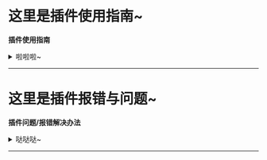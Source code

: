 # 这里是插件使用指南~

 **插件使用指南** 
<details>
  <summary>啦啦啦~</summary>

> ---

<details>
  <summary>①帮助图：</summary>

- 脆脆鲨插件帮助图

<br>
    <img src="Resources/肾虚的脆脆鲨/脆脆鲨帮助参考图.png" width="70%">
	
</details>

> ---

<details>
  <summary>②扩展帮助图：</summary>

- 有点懒先这样吧
- 脆脆鲨插件扩展帮助图

<br>
    <img src="Resources/help/BZhelp.jpg" width="70%">
	
</details>

> ---

<details>
  <summary>③娱乐类</summary>

|       打人功能       |      使用示例      |            介绍            |
| :--------------: | :------------: | :------------------------: |
|设置打人Bot名字|#设置打人Bot名字脆脆鲨|添加bot的名字 |
|本群【启用/禁用】打人|#本群启用打人|是否开启群内打人功能 |
|打他【仅我/所有人】可用|#打他所有人可用|主人不受限制|
|【写入/删除】打人api|#写入打人apihttp://www.dmoe.cc/random.php|添加api|
|查看打人api|#查看打人api|查看你的api|
|api参考|#api参考|查看找好的api 仅限群内使用|
|打他/打我|#打他@金毛脆脆鲨 |打他并禁言|

---


|       骰子功能       |      使用示例      |            介绍            |
| :--------------: | :------------: | :------------------------: |
|骰子/roll|#骰子|随机骰子游戏|
|重置骰子|#重置骰子|重置你的记录|
|一到六|#一到六|不知道|
|开|#开|开骰子|

---


|       骂人功能       |      使用示例      |            介绍            |
| :--------------: | :------------: | :------------------------: |
|【写入/删除】文字+内容|#写入文字哈？|添加骂人回复功能|
|词库列表|#词库列表|查看你写入的词库|
|【上传/删除】骂人图片|#上传骂人图片|添加骂人回复的图片|   
|骂人图片列表|#骂人图片列表|查看你写入的图片|   

---


|       壁纸功能       |      使用示例      |            介绍            |
| :--------------: | :------------: | :------------------------: |
|脆脆鲨扩展壁纸功能|#脆脆鲨扩展壁纸|查看一张壁纸壁纸图|

	
</details>

---

<details>
  <summary>④管理类（绝对权限）</summary>

|       自动撤回功能（撤回一切？）       |      使用示例      |            介绍            |
| :--------------: | :------------: | :------------------------: |
|【开启/关闭】自动撤回|#开启自动撤回|是否开启群撤回|
|本群【启用/禁用】自动撤回|#本群启用自动撤回|是否开启群撤回 进限该群|
|设置自动撤回时间【时间】+秒|#设置自动撤回时间15秒|撤回时间|   

---
     
|       云崽主人管理       |      使用示例      |            介绍            |
| :--------------: | :------------: | :------------------------: |
|【增加/删除】主人|#增加主人123456789|添加删除主人|
|主人列表|#主人列表|查看bot的所有主人|
|删除所有主人|#删除所有主人|删除bot的全部主人|
|拉黑用户|#拉黑用户 @金毛脆脆鲨 |拉黑这个人|
|拉黑解除|#拉黑解除1|解除对这个人的拉黑（使用拉黑列表查看）|
|拉黑列表|#拉黑列表|查看拉黑的人| 
|拉黑群+群号|#拉黑群123456789|拉黑群| 
|解除拉黑群|#解除拉黑群123456789|解除对这个群的拉黑（使用群拉黑列表查看）|
|群拉黑列表|#群拉黑列表|查看拉黑的群|

---

|       云崽管理       |      使用示例      |            介绍            |
| :--------------: | :------------: | :------------------------: |
|插件名|#插件名|查看你安装的插件使用帮助|
|全局【禁用/启用】+功能名字|#全局禁用戳一戳 |停用这个功能|
|全局禁用列表|#全局禁用列表|查看你禁用的功能|
|清空全局禁用|#清空全局禁用|删除全部禁用的功能| 
|全局【设置/删除】白名单+插件名字|#设置白名单戳一戳|添加白名单| 
|白名单列表|#白名单列表|查看添加的白名单|
|清理白名单|#清理白名单|删除全部白名单|


</details>

</details>

---

# 这里是插件报错与问题~

 **插件问题/报错解决办法** 
<details>
  <summary>哒哒哒~</summary>

---

<details>
  <summary>常见报错解决办法</summary>
 &nbsp;
 &nbsp;

> 1.从plugins中删除Jinmaocuicuisha-plugin重新下载脆脆鲨插件 **（适用于大多数情况）** 
> 
> 2.请查看你的崽是不是v3 脆脆鲨插件只支持v3
> 
> 3.如果是更新插件后报错了 请耐心等待会修复
> 
> 4.[`trss崽`](https://gitee.com/TimeRainStarSky/Yunzai)目前支持7个协议端 可能不谦融吧（没看过） 报错了与本插件无关不要来找
> 
> 5.插件名错误导致载入插件错误 请手动打开plugins文件找到脆脆鲨插件改成Jinmaocuicuisha-plugin
> 
> 如：&emsp; &emsp; &emsp; &emsp; &emsp; &emsp; &emsp; &emsp;  **注意大小写** 
> <br>
       <img src="Resources/肾虚的脆脆鲨/dxxbc.png" width="70%">

</details> 

</details> 

---